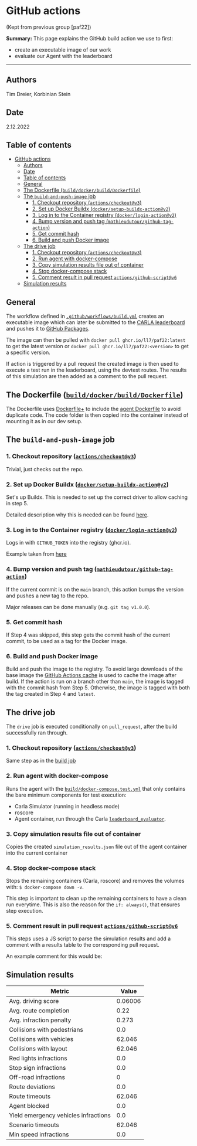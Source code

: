 # GitHub actions

(Kept from previous group [paf22])

**Summary:** This page explains the GitHub build action we use to first:

- create an executable image of our work
- evaluate our Agent with the leaderboard

---

## Authors

Tim Dreier, Korbinian Stein

## Date

2.12.2022

## Table of contents

<!-- TOC -->

- [GitHub actions](#github-actions)
  - [Authors](#authors)
  - [Date](#date)
  - [Table of contents](#table-of-contents)
  - [General](#general)
  - [The Dockerfile (`build/docker/build/Dockerfile`)](#the-dockerfile-builddockerbuilddockerfile)
  - [The `build-and-push-image` job](#the-build-and-push-image-job)
    - [1. Checkout repository (`actions/checkout@v3`)](#1-checkout-repository-actionscheckoutv3)
    - [2. Set up Docker Buildx (`docker/setup-buildx-action@v2`)](#2-set-up-docker-buildx-dockersetup-buildx-actionv2)
    - [3. Log in to the Container registry (`docker/login-action@v2`)](#3-log-in-to-the-container-registry-dockerlogin-actionv2)
    - [4. Bump version and push tag (`mathieudutour/github-tag-action`)](#4-bump-version-and-push-tag-mathieudutourgithub-tag-action)
    - [5. Get commit hash](#5-get-commit-hash)
    - [6. Build and push Docker image](#6-build-and-push-docker-image)
  - [The drive job](#the-drive-job)
    - [1. Checkout repository (`actions/checkout@v3`)](#1-checkout-repository-actionscheckoutv3-1)
    - [2. Run agent with docker-compose](#2-run-agent-with-docker-compose)
    - [3. Copy simulation results file out of container](#3-copy-simulation-results-file-out-of-container)
    - [4. Stop docker-compose stack](#4-stop-docker-compose-stack)
    - [5. Comment result in pull request `actions/github-script@v6`](#5-comment-result-in-pull-request-actionsgithub-scriptv6)
  - [Simulation results](#simulation-results)

<!-- TOC -->

## General

The workflow defined in [`.github/workflows/build.yml`](../../.github/workflows/build.yml) creates an executable image
which can later be submitted to the [CARLA leaderboard](https://leaderboard.carla.org) and pushes it
to [GitHub Packages](ghcr.io).

The image can then be pulled with `docker pull ghcr.io/ll7/paf22:latest` to get the latest version
or `docker pull ghcr.io/ll7/paf22:<version>` to get a specific version.

If action is triggered by a pull request the created image is then used to execute a test run in the leaderboard, using
the devtest routes. The results of this simulation are then added as a comment to the pull request.

## The Dockerfile ([`build/docker/build/Dockerfile`](../../build/docker/build/Dockerfile))

The Dockerfile uses [Dockerfile+](https://github.com/edrevo/dockerfile-plus) to include
the [agent Dockerfile](../../build/docker/agent/Dockerfile) to avoid duplicate code.
The code folder is then copied into the container instead of mounting it as in our dev setup.

## The `build-and-push-image` job

### 1. Checkout repository ([`actions/checkout@v3`](https://github.com/actions/checkout))

Trivial, just checks out the repo.

### 2. Set up Docker Buildx ([`docker/setup-buildx-action@v2`](https://github.com/docker/setup-buildx-action))

Set's up Buildx. This is needed to set up the correct driver to allow caching in step 5.

Detailed description why this is needed can be
found [here](https://github.com/docker/build-push-action/issues/163#issuecomment-1053657228).

### 3. Log in to the Container registry ([`docker/login-action@v2`](https://github.com/docker/login-action))

Logs in with `GITHUB_TOKEN` into the registry (ghcr.io).

Example taken from [here](https://docs.github.com/en/actions/publishing-packages/publishing-docker-images)

### 4. Bump version and push tag ([`mathieudutour/github-tag-action`](https://github.com/mathieudutour/github-tag-action))

If the current commit is on the `main` branch, this action bumps the version and pushes a new tag to the repo.

Major releases can be done manually (e.g. `git tag v1.0.0`).

### 5. Get commit hash

If Step 4 was skipped, this step gets the commit hash of the current commit, to be used as a tag for the Docker image.

### 6. Build and push Docker image

Build and push the image to the registry. To avoid large downloads of the base image
the [GitHub Actions cache](https://docs.docker.com/build/building/cache/backends/gha/)
is used to cache the image after build.
If the action is run on a branch other than `main`, the image is tagged with the commit hash from Step 5.
Otherwise, the image is tagged with both the tag created in Step 4 and `latest`.

## The drive job

The `drive` job is executed conditionally on `pull_request`, after the build successfully ran through.

### 1. Checkout repository ([`actions/checkout@v3`](https://github.com/actions/checkout))

Same step as in the [build job](#1-checkout-repository--actionscheckoutv3-)

### 2. Run agent with docker-compose

Runs the agent with the [`build/docker-compose.test.yml`](../../build/docker-compose.test.yml) that only contains the
bare minimum components for test execution:

- Carla Simulator (running in headless mode)
- roscore
- Agent container, run through the
  Carla [`leaderboard_evaluator`](https://github.com/carla-simulator/leaderboard/blob/leaderboard-2.0/leaderboard/leaderboard_evaluator.py).

### 3. Copy simulation results file out of container

Copies the created `simulation_results.json` file out of the agent container into the current container

### 4. Stop docker-compose stack

Stops the remaining containers (Carla, roscore) and removes the volumes with:
`$ docker-compose down -v`.

This step is important to clean up the remaining containers to have a clean run everytime. This is also the reason for
the `if: always()`, that ensures step execution.

### 5. Comment result in pull request [`actions/github-script@v6`](https://github.com/marketplace/actions/github-script)

This steps uses a JS script to parse the simulation results and add a comment with a results table to the corresponding
pull request.

An example comment for this would be:

## Simulation results

| Metric                               | Value   |
|--------------------------------------|---------|
| Avg. driving score                   | 0.06006 |
| Avg. route completion                | 0.22    |
| Avg. infraction penalty              | 0.273   |
| Collisions with pedestrians          | 0.0     |
| Collisions with vehicles             | 62.046  |
| Collisions with layout               | 62.046  |
| Red lights infractions               | 0.0     |
| Stop sign infractions                | 0.0     |
| Off-road infractions                 | 0       |
| Route deviations                     | 0.0     |
| Route timeouts                       | 62.046  |
| Agent blocked                        | 0.0     |
| Yield emergency vehicles infractions | 0.0     |
| Scenario timeouts                    | 62.046  |
| Min speed infractions                | 0.0     |
